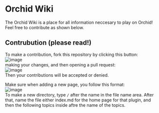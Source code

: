 # Orchid Wiki
The Orchid Wiki is a place for all information neccesary to play on Orchid! Feel free to contribute as shown below.

## Contrubution (please read!)
To make a contribution, fork this repository by clicking this button:  
![image](https://user-images.githubusercontent.com/118416443/217351326-ae605593-c4b9-46e5-8b9a-79ef4c429da0.png)  
making your changes, and then opening a pull request:  
![image](https://user-images.githubusercontent.com/118416443/217351528-eba81f78-988a-4448-80a7-fa265405c058.png)  
Then your contributions will be accepted or denied.  
  
Make sure when adding a new page, you follow this format:  
![image](https://user-images.githubusercontent.com/118416443/217354816-06dcb158-d89d-4f7a-9e50-bb32bd092d67.png)  
To make a new directory, type `/` after the name in the file name area. After that, name the file either index.md for the home page for that plugin, and then the following topics inside aftre the name of the topics.  
